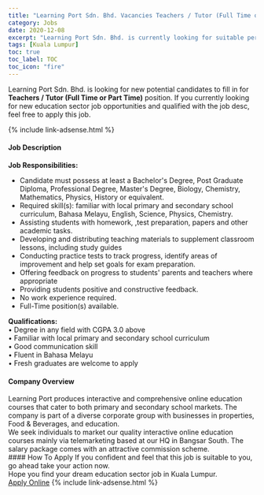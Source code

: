 ```yaml
---
title: "Learning Port Sdn. Bhd. Vacancies Teachers / Tutor (Full Time or Part Time)" 
category: Jobs 
date: 2020-12-08 
excerpt: "Learning Port Sdn. Bhd. is currently looking for suitable person to fill in the Teachers / Tutor (Full Time or Part Time) which positioned at Kuala Lumpur" 
tags: [Kuala Lumpur] 
toc: true 
toc_label: TOC 
toc_icon: "fire" 
--- 
```


<p>Learning Port Sdn. Bhd. is looking for new potential candidates to fill in for <b>Teachers / Tutor (Full Time or Part Time)</b> position. If you currently looking for new education sector job opportunities and qualified with the job desc, feel free to apply this job.
</p>{% include link-adsense.html %} 
 <div><div><div><h4>Job Description</h4></div></div><div><div><span><div><div><strong>Job Responsibilities:</strong></div><ul><li>Candidate must possess at least a Bachelor's Degree, Post Graduate Diploma, Professional Degree, Master's Degree, Biology, Chemistry, Mathematics, Physics, History or equivalent.</li><li>Required skill(s): familiar with local primary and secondary school curriculum, Bahasa Melayu, English, Science, Physics, Chemistry.</li><li>Assisting students with homework, ,test preparation, papers and other academic tasks.</li><li>Developing and distributing teaching materials to supplement classroom lessons, including study guides</li><li>Conducting practice tests to track progress, identify areas of improvement and help set goals for exam preparation.</li><li>Offering feedback on progress to students' parents and teachers where appropriate</li><li>Providing students positive and constructive feedback.</li><li>No work experience required.</li><li>Full-Time position(s) available.</li></ul><div><strong>Qualifications:</strong><br>&#8226; Degree in any field with CGPA 3.0 above<br>&#8226; Familiar with local primary and secondary school curriculum<br>&#8226; Good communication skill<br>&#8226; Fluent in Bahasa Melayu<br>&#8226; Fresh graduates are welcome to apply</div></div></span></div></div></div> 
<div><div><div><h4>Company Overview</h4></div></div><div><div><span><div><div>
<div>
		Learning Port produces interactive and comprehensive online education courses that cater to both primary and secondary school markets. The company is part of a diverse corporate group with businesses in properties, Food &amp; Beverages, and education.</div>
<div>
		We seek individuals to market our quality interactive online education courses mainly via telemarketing based at our HQ in Bangsar South. The salary package comes with an attractive commission scheme.</div>
</div></div></span></div></div></div> 
#### How To Apply 
If you confident and feel that this job is suitable to you, go ahead take your action now. <br/> 
Hope you find your dream education sector job in Kuala Lumpur. <br/> 
<a href="https://www.jobstreet.com.my/en/job/teachers-tutor-full-time-or-part-time-4436949?jobId=jobstreet-my-job-4436949&sectionRank=23&token=0~408fea3f-4a63-4f18-9151-2c7cd8658c22&fr=SRP%20View%20In%20New%20Ta" class="btn btn--info" target="_blank" rel="nofollow noopenner">Apply Online</a> 
{% include link-adsense.html %} 